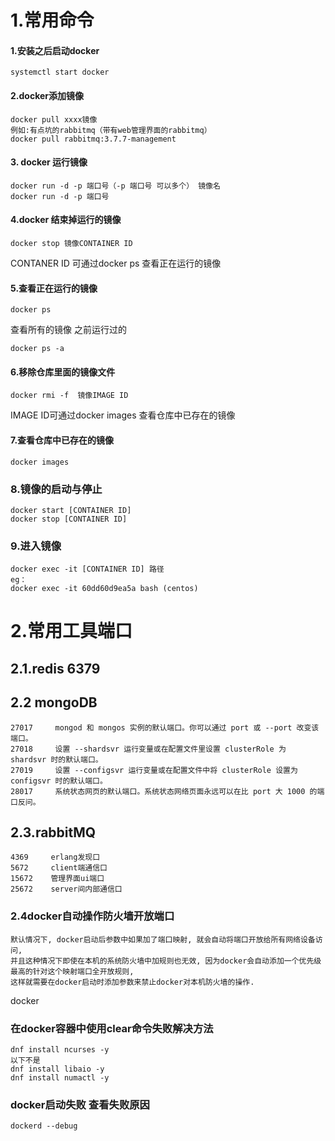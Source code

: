 # 1.常用命令
#### **1.安装之后启动docker**
~~~
systemctl start docker
~~~
#### **2.docker添加镜像**
~~~
docker pull xxxx镜像
例如:有点坑的rabbitmq（带有web管理界面的rabbitmq）
docker pull rabbitmq:3.7.7-management
~~~
#### **3. docker 运行镜像**
~~~
docker run -d -p 端口号（-p 端口号 可以多个） 镜像名
docker run -d -p 端口号
~~~
#### **4.docker 结束掉运行的镜像**
~~~
docker stop 镜像CONTAINER ID
~~~
CONTANER ID 可通过docker ps 查看正在运行的镜像
#### **5.查看正在运行的镜像**
~~~
docker ps
~~~
查看所有的镜像 之前运行过的
~~~
docker ps -a
~~~
#### **6.移除仓库里面的镜像文件**
~~~
docker rmi -f  镜像IMAGE ID
~~~
IMAGE ID可通过docker images 查看仓库中已存在的镜像
#### **7.查看仓库中已存在的镜像**
~~~
docker images
~~~
### **8.镜像的启动与停止**
~~~
docker start [CONTAINER ID]
docker stop [CONTAINER ID]
~~~
### **9.进入镜像**
~~~
docker exec -it [CONTAINER ID] 路径
eg：
docker exec -it 60dd60d9ea5a bash (centos)
~~~
# 2.常用工具端口
## 2.1.redis 6379
## 2.2 mongoDB 
~~~
27017     mongod 和 mongos 实例的默认端口。你可以通过 port 或 --port 改变该端口。
27018     设置 --shardsvr 运行变量或在配置文件里设置 clusterRole 为 shardsvr 时的默认端口。
27019     设置 --configsvr 运行变量或在配置文件中将 clusterRole 设置为 configsvr 时的默认端口。
28017     系统状态网页的默认端口。系统状态网络页面永远可以在比 port 大 1000 的端口反问。
~~~
## 2.3.rabbitMQ
~~~
4369     erlang发现口
5672     client端通信口
15672    管理界面ui端口
25672    server间内部通信口
~~~

### 2.4docker自动操作防火墙开放端口
~~~
默认情况下, docker启动后参数中如果加了端口映射, 就会自动将端口开放给所有网络设备访问,  
并且这种情况下即使在本机的系统防火墙中加规则也无效, 因为docker会自动添加一个优先级最高的针对这个映射端口全开放规则,  
这样就需要在docker启动时添加参数来禁止docker对本机防火墙的操作.
~~~
docker


### 在docker容器中使用clear命令失败解决方法
```
dnf install ncurses -y
以下不是
dnf install libaio -y  
dnf install numactl -y
```

### docker启动失败 查看失败原因
```
dockerd --debug
```
<!--stackedit_data:
eyJoaXN0b3J5IjpbMzM1ODEzMzAyLDE2MTQ2MTY5MTgsODEyMz
czMzc0LC0zNDU3NDcyMDZdfQ==
-->